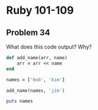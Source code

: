 # Ruby 101-109
## Problem 34

What does this code output? Why?

```ruby
def add_name(arr, name)
	arr = arr << name
end

names = ['bob', 'kim']

add_name(names, 'jim')

puts names
```
